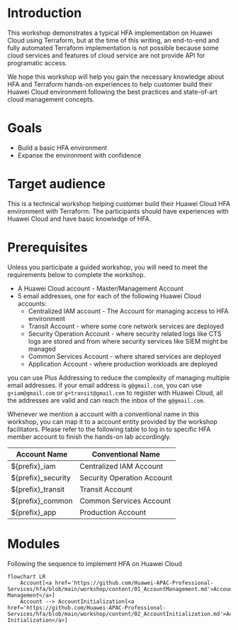# Introduction 
This workshop demonstrates a typical HFA implementation on Huawei Cloud using Terraform, but at the time of this writing, an end-to-end and fully automated Terraform implementation is not possible because some cloud services and features of cloud service are not provide API for programatic access. 

We hope this workshop will help you gain the necessary knowledge about HFA and Terraform hands-on experiences to help customer build their Huawei Cloud environment following the best practices and state-of-art cloud management concepts.

# Goals

* Build a basic HFA environment
* Expanse the environment with confidence

# Target audience
This is a technical workshop helping customer build their Huawei Cloud HFA environment with Terraform. The participants should have experiences with Huawei Cloud and have basic knowledge of HFA.

# Prerequisites
Unless you participate a guided workshop, you will need to meet the requirements below to complete the workshop.

* A Huawei Cloud account - Master/Management Account
* 5 email addresses, one for each of the following Huawei Cloud accounts:
    * Centralized IAM account - The Account for managing access to HFA environment
    * Transit Account - where some core network services are deployed
    * Security Operation Account - where security related logs like CTS logs are stored and from where security services like SIEM might be managed
    * Common Services Account - where shared services are deployed
    * Application Account - where production workloads are deployed

you can use Plus Addressing to reduce the complexity of managing multiple email addresses. if your email address is `g@gmail.com`, you can use `g+iam@gmail.com` or `g+transit@gmail.com` to register with Huawei Cloud, all the addresses are valid and can reach the inbox of the `g@gmail.com`.

Whenever we mention a account with a conventional name in this workshop, you can map it to a account entity provided by the workshop facilitators. Please refer to the following table to log in to specific HFA member account to finish the hands-on lab accordingly.

| Account Name | Conventional Name |
| ------------- | ----------------- |
| ${prefix}_iam | Centralized IAM Account |
| ${prefix}_security | Security Operation Account |
| ${prefix}_transit | Transit Account |
| ${prefix}_common  | Common Services Account |
| ${prefix}_app     | Production Account |

# Modules
Following the sequence to implement HFA on Huawei Cloud

```mermaid
flowchart LR
    Account[<a href='https://github.com/Huawei-APAC-Professional-Services/hfa/blob/main/workshop/content/01_AccountManagement.md'>Account Management</a>]
    Account --> AccountInitialization[<a href='https://github.com/Huawei-APAC-Professional-Services/hfa/blob/main/workshop/content/02_AccountInitialization.md'>Account Initialization</a>]
    
```